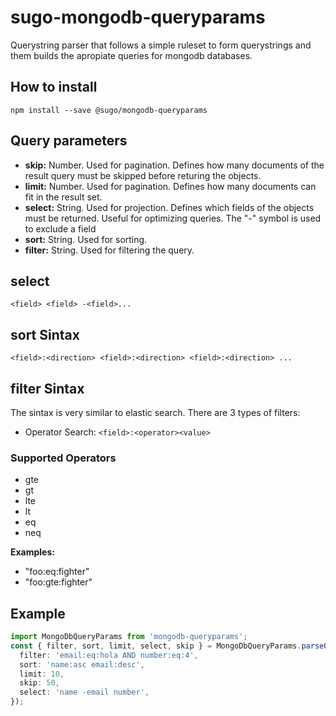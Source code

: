 # **sugo-mongodb-queryparams**

Querystring parser that follows a simple ruleset to form querystrings and them builds the apropiate queries for mongodb databases.

## **How to install**

```shell
npm install --save @sugo/mongodb-queryparams
```

## **Query parameters**

- **skip:** Number. Used for pagination. Defines how many documents of the result query must be skipped before returing the objects.
- **limit:** Number. Used for pagination. Defines how many documents can fit in the result set.
- **select:** String. Used for projection. Defines which fields of the objects must be returned. Useful for optimizing queries. The "-" symbol is used to exclude a field
- **sort:** String. Used for sorting.
- **filter:** String. Used for filtering the query.

## **select**

`<field> <field> -<field>...`

## **sort Sintax**

`<field>:<direction> <field>:<direction> <field>:<direction> ...`

## **filter Sintax**

The sintax is very similar to elastic search. There are 3 types of filters:

- Operator Search: `<field>:<operator><value>`

### **Supported Operators**

- gte
- gt
- lte
- lt
- eq
- neq

**Examples:**

- "foo:eq:fighter"
- "foo:gte:fighter"

## **Example**

```typescript
import MongoDbQueryParams from 'mongodb-queryparams';
const { filter, sort, limit, select, skip } = MongoDbQueryParams.parseQueryParams({
  filter: 'email:eq:hola AND number:eq:4',
  sort: 'name:asc email:desc',
  limit: 10,
  skip: 50,
  select: 'name -email number',
});
```
